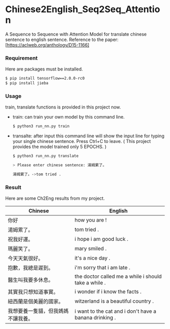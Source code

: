 # Chinese2English_Seq2Seq_Attention

A Sequence to Sequence with Attention Model for translate chinese sentence to english sentence.
Reference to the paper: [https://aclweb.org/anthology/D15-1166]

### Requirement
Here are packages must be installed.
```sh
$ pip install tensorflow==2.0.0-rc0 
$ pip install jieba
```
### Usage

train, translate functions is provided in this project now.
- train: can train your own model by this command line.
    ```sh
    $ python3 run_nn.py train 
    ```
- transalte: after input this command line will show the input line for typing your single chinese sentence. Press Ctrl+C to leave. ( This project provides the model trained only 5 EPOCHS. )
    ```sh
    $ python3 run_nn.py translate
    
    > Please enter chinese sentence: 湯姆累了。
    
    湯姆累了。->tom tried . 
    ```

### Result
Here are some Ch2Eng results from my project.

| Chinese | English |
| ------ | ------ |
| 你好 | how you are ! |
| 湯姆累了。 | tom tried . |
| 祝我好運。 | i hope i am good luck . |
| 瑪麗笑了。 | mary smiled . |
| 今天天氣很好。 | it's a nice day . |
|抱歉，我總是遲到。| i'm sorry that i am late . |
| 醫生叫我要多休息。 | the doctor called me a while i should take a while . |
| 其實我只想知道事實。 | i wonder if i know the facts . |
| 紐西蘭是個美麗的國家。| witzerland is a beautiful country . |
| 我想要養一隻貓，但我媽媽不讓我養。 | i want to the cat and i don't have a banana drinking . |